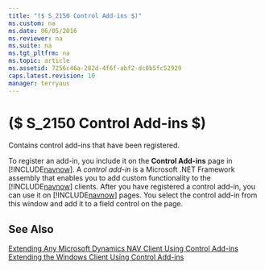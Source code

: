```yaml
---
title: "($ S_2150 Control Add-ins $)"
ms.custom: na
ms.date: 06/05/2016
ms.reviewer: na
ms.suite: na
ms.tgt_pltfrm: na
ms.topic: article
ms.assetid: 7256c46a-282d-4f6f-abf2-dc0b5fc52929
caps.latest.revision: 10
manager: terryaus
---
```

# ($ S_2150 Control Add-ins $)
Contains control add\-ins that have been registered.  
  
 To register an add\-in, you include it on the **Control Add\-ins** page in [!INCLUDE[navnow](includes/navnow_md.md)]. A *control add\-in* is a Microsoft .NET Framework assembly that enables you to add custom functionality to the [!INCLUDE[navnow](includes/navnow_md.md)] clients. After you have registered a control add\-in, you can use it on [!INCLUDE[navnow](includes/navnow_md.md)] pages. You select the control add\-in from this window and add it to a field control on the page.  
  
## See Also  
 [Extending Any Microsoft Dynamics NAV Client Using Control Add\-ins](Extending-Any-Microsoft-Dynamics-NAV-Client-Using-Control-Add-ins.md)   
 [Extending the Windows Client Using Control Add\-ins](Extending-the-Windows-Client-Using-Control-Add-ins.md)